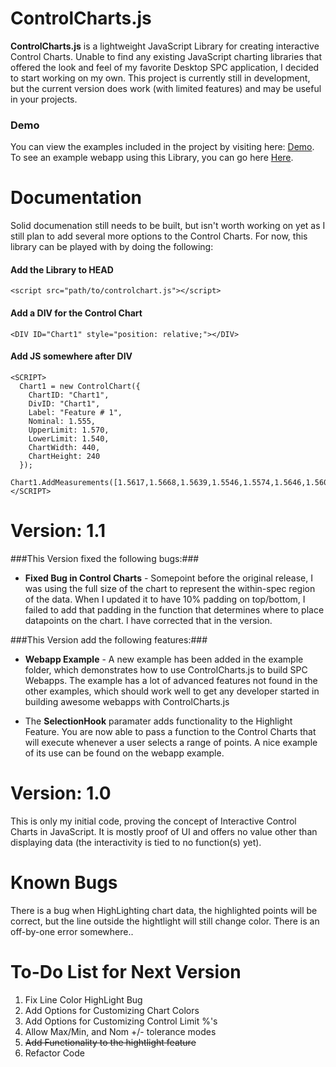 # ControlCharts.js
**ControlCharts.js** is a lightweight JavaScript Library for creating interactive Control Charts. Unable to find any existing JavaScript 
charting libraries that offered the look and feel of my favorite Desktop SPC application, I decided to start working on my own. This 
project is currently still in development, but the current version does work (with limited features) and may be useful in your projects.

### Demo
You can view the examples included in the project by visiting here: 
[Demo](http://qchub.com/controlchartsjs/ "Demo Page"). To see an example webapp using this Library, you can go here 
[Here](http://qchub.com/controlchartsjs/ "Webapp Demo").



# Documentation
Solid documenation still needs to be built, but isn't worth working on yet as I still plan to add several more options to the Control 
Charts. For now, this library can be played with by doing the following:

#### Add the Library to HEAD
```
<script src="path/to/controlchart.js"></script>
```
#### Add a DIV for the Control Chart
```
<DIV ID="Chart1" style="position: relative;"></DIV>
```

#### Add JS somewhere after DIV
```
<SCRIPT>
  Chart1 = new ControlChart({
    ChartID: "Chart1", 
    DivID: "Chart1", 
    Label: "Feature # 1", 
    Nominal: 1.555, 
    UpperLimit: 1.570, 
    LowerLimit: 1.540, 
    ChartWidth: 440, 
    ChartHeight: 240
  });
  Chart1.AddMeasurements([1.5617,1.5668,1.5639,1.5546,1.5574,1.5646,1.5600]);
</SCRIPT>
```

# Version: 1.1
###This Version fixed the following bugs:###
  + **Fixed Bug in Control Charts** - Somepoint before the original release, I was using the full size of the chart 
      to represent the within-spec region of the data. When I updated it to have 10% padding on top/bottom, I failed 
      to add that padding in the function that determines where to place datapoints on the chart. I have corrected that
      in the version.

###This Version add the following features:###
  + **Webapp Example** - A new example has been added in the example folder, which demonstrates how to use ControlCharts.js
      to build SPC Webapps. The example has a lot of advanced features not found in the other examples, which should work 
      well to get any developer started in building awesome webapps with ControlCharts.js

  + The **SelectionHook** paramater adds functionality to the Highlight Feature. You are now able to pass a function to 
       the Control Charts that will execute whenever a user selects a range of points. A nice example of its use can be 
       found on the webapp example.

# Version: 1.0
This is only my initial code, proving the concept of Interactive Control Charts in JavaScript. It is mostly proof of UI 
and offers no value other than displaying data (the interactivity is tied to no function(s) yet).

# Known Bugs
There is a bug when HighLighting chart data, the highlighted points will be correct, but the line outside the hightlight will 
still change color. There is an off-by-one error somewhere.. 

# To-Do List for Next Version
1. Fix Line Color HighLight Bug
2. Add Options for Customizing Chart Colors
3. Add Options for Customizing Control Limit %'s
4. Allow Max/Min, and Nom +/- tolerance modes
5. ~~Add Functionality to the hightlight feature~~
6. Refactor Code
